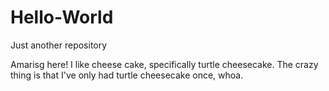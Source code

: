 # Hello-World
Just another repository

Amarisg here! I like cheese cake, specifically turtle cheesecake.
The crazy thing is that I've only had turtle cheesecake once, whoa.
